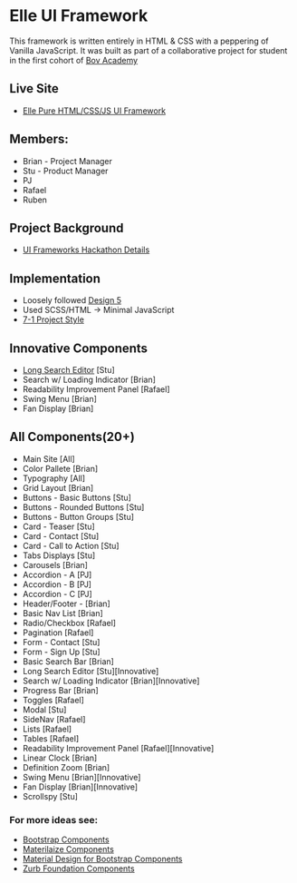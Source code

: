 # Elle UI Framework
This framework is written entirely in HTML & CSS with a peppering of Vanilla JavaScript. It was built as part of a collaborative project for student in the first cohort of [Bov Academy](https://bovacademy.com/)

## Live Site 
- [Elle Pure HTML/CSS/JS UI Framework](https://strtw.github.io/md-hackathon-team-1/)

## Members: 
- Brian - Project Manager
- Stu - Product Manager
- PJ
- Rafael
- Ruben 


## Project Background
- [UI Frameworks Hackathon Details](https://qa.moderndeveloper.com/t/ui-frameworks-hackathon-details/2500)

## Implementation
- Loosely followed [Design 5](images/design5.png)
- Used SCSS/HTML -> Minimal JavaScript
- [7-1 Project Style](https://github.com/HugoGiraudel/sass-boilerplate)

## Innovative Components

- [Long Search Editor](https://strtw.github.io/md-hackathon-team-1/#Search) [Stu]
- Search w/ Loading Indicator [Brian]
- Readability Improvement Panel [Rafael]
- Swing Menu [Brian]
- Fan Display [Brian]

## All Components(20+)

- Main Site [All]
- Color Pallete [Brian]
- Typography [All]
- Grid Layout [Brian]
- Buttons - Basic Buttons [Stu]
- Buttons - Rounded Buttons [Stu]
- Buttons - Button Groups [Stu]
- Card - Teaser [Stu]
- Card - Contact [Stu]
- Card - Call to Action [Stu]
- Tabs Displays [Stu]
- Carousels [Brian]
- Accordion - A [PJ]
- Accordion - B [PJ]
- Accordion - C [PJ]
- Header/Footer - [Brian]
- Basic Nav List [Brian]
- Radio/Checkbox [Rafael] 
- Pagination [Rafael]
- Form - Contact [Stu]
- Form - Sign Up [Stu]
- Basic Search Bar [Brian]
- Long Search Editor [Stu][Innovative] 
- Search w/ Loading Indicator [Brian][Innovative] 
- Progress Bar [Brian]
- Toggles [Rafael]
- Modal [Stu]
- SideNav [Rafael]
- Lists [Rafael]
- Tables [Rafael]
- Readability Improvement Panel [Rafael][Innovative] 
- Linear Clock [Brian]
- Definition Zoom [Brian]
- Swing Menu [Brian][Innovative] 
- Fan Display [Brian][Innovative] 
- Scrollspy [Stu]

### For more ideas see:
- [Bootstrap Components](http://getbootstrap.com/components/)
- [Materilaize Components](http://materializecss.com/badges.html)
- [Material Design for Bootstrap Components](https://mdbootstrap.com/components/buttons/)
- [Zurb Foundation Components](http://foundation.zurb.com/sites/docs/v/5.5.3/components/buttons.html)


